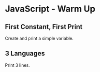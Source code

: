 # JavaScript - Warm Up

## First Constant, First Print
Create and print a simple variable.

## 3 Languages
Print 3 lines.
